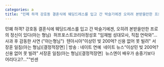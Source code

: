 ```yaml
---
categories: a
title: "민폐 하객 강호동 결혼식에 웨딩드레스를 입고 간 박슬기에겐 오히려 본받을만한 프로의 정신이 있다아는 형님  허프포스트코리아"
---
```

민폐 하객? 강호동 결혼식에 웨딩드레스를 입고 간 박슬기에겐, 오히려 본받을만한 프로의 정신이 있다(아는 형님)&nbsp;&nbsp;허프포스트코리아정성호 "임재범 성대모사, 직접 연락와"…사과 후 감동한 사연 ("아는형님")&nbsp;&nbsp;텐아시아"이상민 빚 200억? 신용 없어 못 빌려" 서장훈 일침(아는 형님)[결정적장면] | 방송 : 네이트 연예&nbsp;&nbsp;네이트 뉴스“이상민 빚 200억? 신용 없어 못 빌려” 서장훈 일침(아는 형님)[결정적장면]&nbsp;&nbsp;뉴스엔이 배우가 송중기보다 어리다고?…""빈센